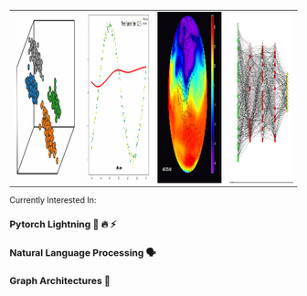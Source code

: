 
<p align="center">
  

  <table>
    <tr>
      <td valign="top"><img src="https://github.com/juxtafresh/juxtafresh/blob/main/clustering.gif" width="300" height="300"/></td>
      <td valign="bottom"><img src="https://github.com/juxtafresh/juxtafresh/blob/main/polynomial_regression.gif" width="300" height="300"/></td>
      <td valign="bottom"><img src="https://github.com/juxtafresh/juxtafresh/blob/main/polar-vortex-from-space.gif" width="300" height="300"/></td>
      <td valign="top"><img src="https://github.com/juxtafresh/juxtafresh/blob/main/nueral_net.gif" width="300" height="300"/></td>
    </tr>
  </table>

  
</p> 
  
  Currently Interested In:
  ### Pytorch Lightning 🐍 🔥 ⚡️
  ### Natural Language Processing 🗣
  ### Graph Architectures 💠      
